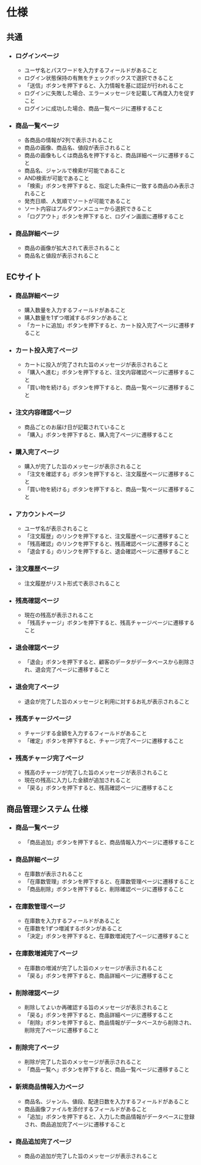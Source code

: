 # 仕様

## 共通
- ### ログインページ
  - ユーザ名とパスワードを入力するフィールドがあること
  - ログイン状態保持の有無をチェックボックスで選択できること
  - 「送信」ボタンを押下すると、入力情報を基に認証が行われること
  - ログインに失敗した場合、エラーメッセージを記載して再度入力を促すこと
  - ログインに成功した場合、商品一覧ページに遷移すること
- ### 商品一覧ページ
  - 各商品の情報が2列で表示されること
  - 商品の画像、商品名、値段が表示されること
  - 商品の画像もしくは商品名を押下すると、商品詳細ページに遷移すること
  - 商品名、ジャンルで検索が可能であること
  - AND検索が可能であること
  - 「検索」ボタンを押下すると、指定した条件に一致する商品のみ表示されること
  - 発売日順、人気順でソートが可能であること
  - ソート内容はプルダウンメニューから選択できること
  - 「ログアウト」ボタンを押下すると、ログイン画面に遷移すること
- ### 商品詳細ページ
  - 商品の画像が拡大されて表示されること
  - 商品名と値段が表示されること

## ECサイト
- ### 商品詳細ページ
  - 購入数量を入力するフィールドがあること
  - 購入数量を1ずつ増減するボタンがあること
  - 「カートに追加」ボタンを押下すると、カート投入完了ページに遷移すること
- ### カート投入完了ページ
  - カートに投入が完了された旨のメッセージが表示されること
  - 「購入へ進む」ボタンを押下すると、注文内容確認ページに遷移すること
  - 「買い物を続ける」ボタンを押下すると、商品一覧ページに遷移すること
- ### 注文内容確認ページ
  - 商品ごとのお届け日が記載されていること
  - 「購入」ボタンを押下すると、購入完了ページに遷移すること
- ### 購入完了ページ
  - 購入が完了した旨のメッセージが表示されること
  - 「注文を確認する」ボタンを押下すると、注文履歴ページに遷移すること
  - 「買い物を続ける」ボタンを押下すると、商品一覧ページに遷移すること
- ### アカウントページ
  - ユーザ名が表示されること
  - 「注文履歴」のリンクを押下すると、注文履歴ページに遷移すること
  - 「残高確認」のリンクを押下すると、残高確認ページに遷移すること
  - 「退会する」のリンクを押下すると、退会確認ページに遷移すること
- ### 注文履歴ページ
  - 注文履歴がリスト形式で表示されること
- ### 残高確認ページ
  - 現在の残高が表示されること
  - 「残高チャージ」ボタンを押下すると、残高チャージページに遷移すること
- ### 退会確認ページ
  - 「退会」ボタンを押下すると、顧客のデータがデータベースから削除され、退会完了ページに遷移すること
- ### 退会完了ページ
  - 退会が完了した旨のメッセージと利用に対するお礼が表示されること
- ### 残高チャージページ
  - チャージする金額を入力するフィールドがあること
  - 「確定」ボタンを押下すると、チャージ完了ページに遷移すること
- ### 残高チャージ完了ページ
  - 残高のチャージが完了した旨のメッセージが表示されること
  - 現在の残高に入力した金額が追加されること
  - 「戻る」ボタンを押下すると、残高確認ページに遷移すること

## 商品管理システム 仕様
- ### 商品一覧ページ
  - 「商品追加」ボタンを押下すると、商品情報入力ページに遷移すること
- ### 商品詳細ページ
  - 在庫数が表示されること
  - 「在庫数管理」ボタンを押下すると、在庫数管理ページに遷移すること
  - 「商品削除」ボタンを押下すると、削除確認ページに遷移すること
- ### 在庫数管理ページ
  - 在庫数を入力するフィールドがあること
  - 在庫数を1ずつ増減するボタンがあること
  - 「決定」ボタンを押下すると、在庫数増減完了ページに遷移すること
- ### 在庫数増減完了ページ
  - 在庫数の増減が完了した旨のメッセージが表示されること
  - 「戻る」ボタンを押下すると、商品詳細ページに遷移すること
- ### 削除確認ページ
  - 削除してよいか再確認する旨のメッセージが表示されること
  - 「戻る」ボタンを押下すると、商品詳細ページに遷移すること
  - 「削除」ボタンを押下すると、商品情報がデータベースから削除され、削除完了ページに遷移すること
- ### 削除完了ページ
  - 削除が完了した旨のメッセージが表示されること
  - 「商品一覧へ」ボタンを押下すると、商品一覧ページに遷移すること
- ### 新規商品情報入力ページ
  - 商品名、ジャンル、値段、配達日数を入力するフィールドがあること
  - 商品画像ファイルを添付するフィールドがあること
  - 「追加」ボタンを押下すると、入力した商品情報がデータベースに登録され、商品追加完了ページに遷移すること
- ### 商品追加完了ページ
  - 商品の追加が完了した旨のメッセージが表示されること